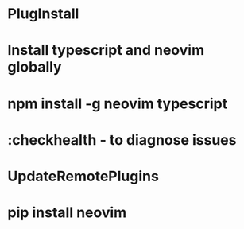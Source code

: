 # 
# PlugInstall
# Install typescript and neovim globally
# npm install -g neovim typescript
# :checkhealth - to diagnose issues
# UpdateRemotePlugins
# pip install neovim
